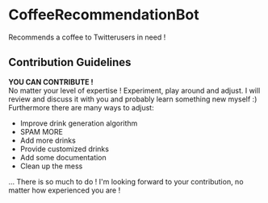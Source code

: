 # CoffeeRecommendationBot
Recommends a coffee to Twitterusers in need !

## Contribution Guidelines
**YOU CAN CONTRIBUTE !**  
No matter your level of expertise ! Experiment, play around and adjust.
I will review and discuss it with you and probably learn something new myself :)
Furthermore there are many ways to adjust:

- Improve drink generation algorithm
- SPAM MORE
- Add more drinks
- Provide customized drinks
- Add some documentation
- Clean up the mess

...
There is so much to do ! I'm looking forward to your contribution, no matter how experienced you are !